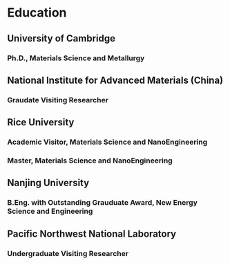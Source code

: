 # Education
## University of Cambridge
### Ph.D., Materials Science and Metallurgy
## National Institute for Advanced Materials (China)
### Graudate Visiting Researcher
## Rice University
### Academic Visitor, Materials Science and NanoEngineering 
### Master, Materials Science and NanoEngineering
## Nanjing University
### B.Eng. with Outstanding Grauduate Award, New Energy Science and Engineering 
## Pacific Northwest National Laboratory
### Undergraduate Visiting Researcher 

